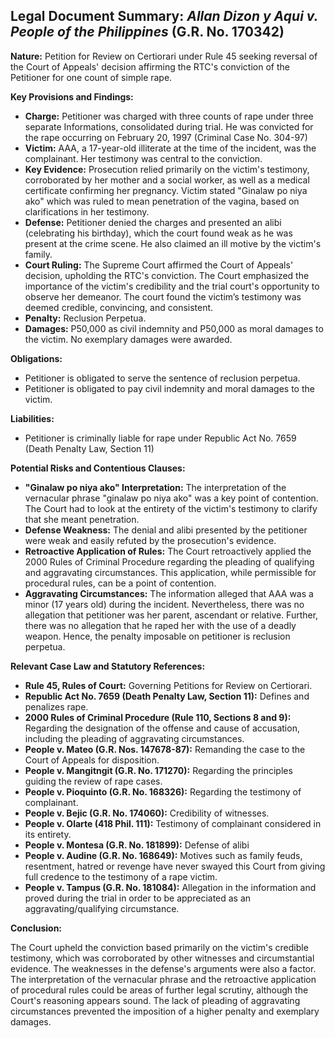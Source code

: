 ## Legal Document Summary: *Allan Dizon y Aqui v. People of the Philippines* (G.R. No. 170342)

**Nature:** Petition for Review on Certiorari under Rule 45 seeking reversal of the Court of Appeals' decision affirming the RTC's conviction of the Petitioner for one count of simple rape.

**Key Provisions and Findings:**

*   **Charge:** Petitioner was charged with three counts of rape under three separate Informations, consolidated during trial. He was convicted for the rape occurring on February 20, 1997 (Criminal Case No. 304-97)
*   **Victim:** AAA, a 17-year-old illiterate at the time of the incident, was the complainant. Her testimony was central to the conviction.
*   **Key Evidence:** Prosecution relied primarily on the victim's testimony, corroborated by her mother and a social worker, as well as a medical certificate confirming her pregnancy. Victim stated "Ginalaw po niya ako" which was ruled to mean penetration of the vagina, based on clarifications in her testimony.
*   **Defense:** Petitioner denied the charges and presented an alibi (celebrating his birthday), which the court found weak as he was present at the crime scene. He also claimed an ill motive by the victim's family.
*   **Court Ruling:** The Supreme Court affirmed the Court of Appeals' decision, upholding the RTC's conviction. The Court emphasized the importance of the victim's credibility and the trial court's opportunity to observe her demeanor. The court found the victim’s testimony was deemed credible, convincing, and consistent.
*   **Penalty:** Reclusion Perpetua.
*   **Damages:** P50,000 as civil indemnity and P50,000 as moral damages to the victim. No exemplary damages were awarded.

**Obligations:**

*   Petitioner is obligated to serve the sentence of reclusion perpetua.
*   Petitioner is obligated to pay civil indemnity and moral damages to the victim.

**Liabilities:**

*   Petitioner is criminally liable for rape under Republic Act No. 7659 (Death Penalty Law, Section 11)

**Potential Risks and Contentious Clauses:**

*   **"Ginalaw po niya ako" Interpretation:** The interpretation of the vernacular phrase "ginalaw po niya ako" was a key point of contention. The Court had to look at the entirety of the victim's testimony to clarify that she meant penetration.
*   **Defense Weakness:** The denial and alibi presented by the petitioner were weak and easily refuted by the prosecution's evidence.
*   **Retroactive Application of Rules:** The Court retroactively applied the 2000 Rules of Criminal Procedure regarding the pleading of qualifying and aggravating circumstances. This application, while permissible for procedural rules, can be a point of contention.
*   **Aggravating Circumstances:**  The information alleged that AAA was a minor (17 years old) during the incident. Nevertheless, there was no allegation that petitioner was her parent, ascendant or relative. Further, there was no allegation that he raped her with the use of a deadly weapon. Hence, the penalty imposable on petitioner is reclusion perpetua.

**Relevant Case Law and Statutory References:**

*   **Rule 45, Rules of Court:** Governing Petitions for Review on Certiorari.
*   **Republic Act No. 7659 (Death Penalty Law, Section 11):** Defines and penalizes rape.
*   **2000 Rules of Criminal Procedure (Rule 110, Sections 8 and 9):** Regarding the designation of the offense and cause of accusation, including the pleading of aggravating circumstances.
*   **People v. Mateo (G.R. Nos. 147678-87):** Remanding the case to the Court of Appeals for disposition.
*   **People v. Mangitngit (G.R. No. 171270):** Regarding the principles guiding the review of rape cases.
*   **People v. Pioquinto (G.R. No. 168326):** Regarding the testimony of complainant.
*   **People v. Bejic (G.R. No. 174060):** Credibility of witnesses.
*   **People v. Olarte (418 Phil. 111):** Testimony of complainant considered in its entirety.
*   **People v. Montesa (G.R. No. 181899):** Defense of alibi
*   **People v. Audine (G.R. No. 168649):** Motives such as family feuds, resentment, hatred or revenge have never swayed this Court from giving full credence to the testimony of a rape victim.
*   **People v. Tampus (G.R. No. 181084):** Allegation in the information and proved during the trial in order to be appreciated as an aggravating/qualifying circumstance.

**Conclusion:**

The Court upheld the conviction based primarily on the victim's credible testimony, which was corroborated by other witnesses and circumstantial evidence. The weaknesses in the defense's arguments were also a factor. The interpretation of the vernacular phrase and the retroactive application of procedural rules could be areas of further legal scrutiny, although the Court's reasoning appears sound. The lack of pleading of aggravating circumstances prevented the imposition of a higher penalty and exemplary damages.